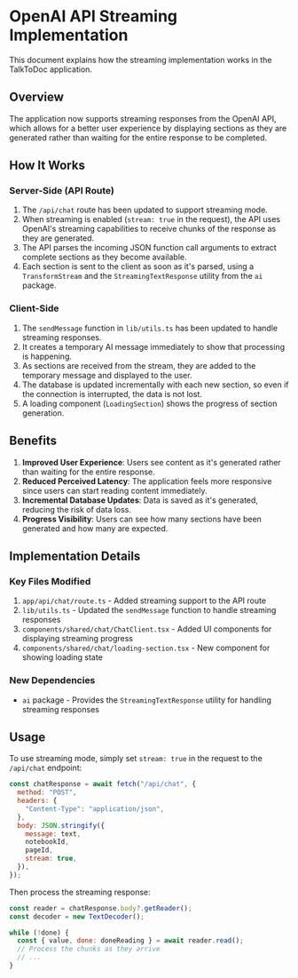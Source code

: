 # OpenAI API Streaming Implementation

This document explains how the streaming implementation works in the TalkToDoc application.

## Overview

The application now supports streaming responses from the OpenAI API, which allows for a better user experience by displaying sections as they are generated rather than waiting for the entire response to be completed.

## How It Works

### Server-Side (API Route)

1. The `/api/chat` route has been updated to support streaming mode.
2. When streaming is enabled (`stream: true` in the request), the API uses OpenAI's streaming capabilities to receive chunks of the response as they are generated.
3. The API parses the incoming JSON function call arguments to extract complete sections as they become available.
4. Each section is sent to the client as soon as it's parsed, using a `TransformStream` and the `StreamingTextResponse` utility from the `ai` package.

### Client-Side

1. The `sendMessage` function in `lib/utils.ts` has been updated to handle streaming responses.
2. It creates a temporary AI message immediately to show that processing is happening.
3. As sections are received from the stream, they are added to the temporary message and displayed to the user.
4. The database is updated incrementally with each new section, so even if the connection is interrupted, the data is not lost.
5. A loading component (`LoadingSection`) shows the progress of section generation.

## Benefits

1. **Improved User Experience**: Users see content as it's generated rather than waiting for the entire response.
2. **Reduced Perceived Latency**: The application feels more responsive since users can start reading content immediately.
3. **Incremental Database Updates**: Data is saved as it's generated, reducing the risk of data loss.
4. **Progress Visibility**: Users can see how many sections have been generated and how many are expected.

## Implementation Details

### Key Files Modified

1. `app/api/chat/route.ts` - Added streaming support to the API route
2. `lib/utils.ts` - Updated the `sendMessage` function to handle streaming responses
3. `components/shared/chat/ChatClient.tsx` - Added UI components for displaying streaming progress
4. `components/shared/chat/loading-section.tsx` - New component for showing loading state

### New Dependencies

- `ai` package - Provides the `StreamingTextResponse` utility for handling streaming responses

## Usage

To use streaming mode, simply set `stream: true` in the request to the `/api/chat` endpoint:

```javascript
const chatResponse = await fetch("/api/chat", {
  method: "POST",
  headers: {
    "Content-Type": "application/json",
  },
  body: JSON.stringify({
    message: text,
    notebookId,
    pageId,
    stream: true,
  }),
});
```

Then process the streaming response:

```javascript
const reader = chatResponse.body?.getReader();
const decoder = new TextDecoder();

while (!done) {
  const { value, done: doneReading } = await reader.read();
  // Process the chunks as they arrive
  // ...
}
``` 
